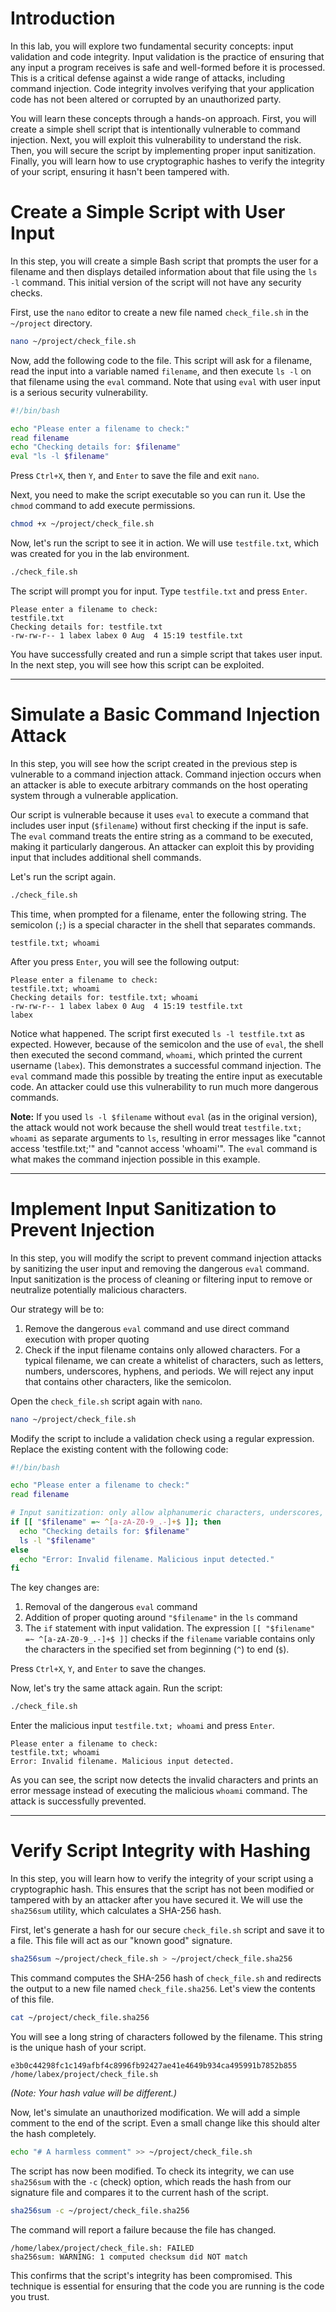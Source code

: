# Introduction

In this lab, you will explore two fundamental security concepts: input validation and code integrity. Input validation is the practice of ensuring that any input a program receives is safe and well-formed before it is processed. This is a critical defense against a wide range of attacks, including command injection. Code integrity involves verifying that your application code has not been altered or corrupted by an unauthorized party.

You will learn these concepts through a hands-on approach. First, you will create a simple shell script that is intentionally vulnerable to command injection. Next, you will exploit this vulnerability to understand the risk. Then, you will secure the script by implementing proper input sanitization. Finally, you will learn how to use cryptographic hashes to verify the integrity of your script, ensuring it hasn't been tampered with.

# Create a Simple Script with User Input

In this step, you will create a simple Bash script that prompts the user for a filename and then displays detailed information about that file using the `ls -l` command. This initial version of the script will not have any security checks.

First, use the `nano` editor to create a new file named `check_file.sh` in the `~/project` directory.

```bash
nano ~/project/check_file.sh
```

Now, add the following code to the file. This script will ask for a filename, read the input into a variable named `filename`, and then execute `ls -l` on that filename using the `eval` command. Note that using `eval` with user input is a serious security vulnerability.

```bash
#!/bin/bash

echo "Please enter a filename to check:"
read filename
echo "Checking details for: $filename"
eval "ls -l $filename"
```

Press `Ctrl+X`, then `Y`, and `Enter` to save the file and exit `nano`.

Next, you need to make the script executable so you can run it. Use the `chmod` command to add execute permissions.

```bash
chmod +x ~/project/check_file.sh
```

Now, let's run the script to see it in action. We will use `testfile.txt`, which was created for you in the lab environment.

```bash
./check_file.sh
```

The script will prompt you for input. Type `testfile.txt` and press `Enter`.

```plaintext
Please enter a filename to check:
testfile.txt
Checking details for: testfile.txt
-rw-rw-r-- 1 labex labex 0 Aug  4 15:19 testfile.txt
```

You have successfully created and run a simple script that takes user input. In the next step, you will see how this script can be exploited.

---
# Simulate a Basic Command Injection Attack

In this step, you will see how the script created in the previous step is vulnerable to a command injection attack. Command injection occurs when an attacker is able to execute arbitrary commands on the host operating system through a vulnerable application.

Our script is vulnerable because it uses `eval` to execute a command that includes user input (`$filename`) without first checking if the input is safe. The `eval` command treats the entire string as a command to be executed, making it particularly dangerous. An attacker can exploit this by providing input that includes additional shell commands.

Let's run the script again.

```bash
./check_file.sh
```

This time, when prompted for a filename, enter the following string. The semicolon (`;`) is a special character in the shell that separates commands.

```plaintext
testfile.txt; whoami
```

After you press `Enter`, you will see the following output:

```plaintext
Please enter a filename to check:
testfile.txt; whoami
Checking details for: testfile.txt; whoami
-rw-rw-r-- 1 labex labex 0 Aug  4 15:19 testfile.txt
labex
```

Notice what happened. The script first executed `ls -l testfile.txt` as expected. However, because of the semicolon and the use of `eval`, the shell then executed the second command, `whoami`, which printed the current username (`labex`). This demonstrates a successful command injection. The `eval` command made this possible by treating the entire input as executable code. An attacker could use this vulnerability to run much more dangerous commands.

**Note:** If you used `ls -l $filename` without `eval` (as in the original version), the attack would not work because the shell would treat `testfile.txt; whoami` as separate arguments to `ls`, resulting in error messages like "cannot access 'testfile.txt;'" and "cannot access 'whoami'". The `eval` command is what makes the command injection possible in this example.

---
# Implement Input Sanitization to Prevent Injection

In this step, you will modify the script to prevent command injection attacks by sanitizing the user input and removing the dangerous `eval` command. Input sanitization is the process of cleaning or filtering input to remove or neutralize potentially malicious characters.

Our strategy will be to:

1. Remove the dangerous `eval` command and use direct command execution with proper quoting
2. Check if the input filename contains only allowed characters. For a typical filename, we can create a whitelist of characters, such as letters, numbers, underscores, hyphens, and periods. We will reject any input that contains other characters, like the semicolon.

Open the `check_file.sh` script again with `nano`.

```bash
nano ~/project/check_file.sh
```

Modify the script to include a validation check using a regular expression. Replace the existing content with the following code:

```bash
#!/bin/bash

echo "Please enter a filename to check:"
read filename

# Input sanitization: only allow alphanumeric characters, underscores, hyphens, and dots.
if [[ "$filename" =~ ^[a-zA-Z0-9_.-]+$ ]]; then
  echo "Checking details for: $filename"
  ls -l "$filename"
else
  echo "Error: Invalid filename. Malicious input detected."
fi
```

The key changes are:

1. Removal of the dangerous `eval` command
2. Addition of proper quoting around `"$filename"` in the `ls` command
3. The `if` statement with input validation. The expression `[[ "$filename" =~ ^[a-zA-Z0-9_.-]+$ ]]` checks if the `filename` variable contains only the characters in the specified set from beginning (`^`) to end (`$`).

Press `Ctrl+X`, `Y`, and `Enter` to save the changes.

Now, let's try the same attack again. Run the script:

```bash
./check_file.sh
```

Enter the malicious input `testfile.txt; whoami` and press `Enter`.

```plaintext
Please enter a filename to check:
testfile.txt; whoami
Error: Invalid filename. Malicious input detected.
```

As you can see, the script now detects the invalid characters and prints an error message instead of executing the malicious `whoami` command. The attack is successfully prevented.

---
# Verify Script Integrity with Hashing

In this step, you will learn how to verify the integrity of your script using a cryptographic hash. This ensures that the script has not been modified or tampered with by an attacker after you have secured it. We will use the `sha256sum` utility, which calculates a SHA-256 hash.

First, let's generate a hash for our secure `check_file.sh` script and save it to a file. This file will act as our "known good" signature.

```bash
sha256sum ~/project/check_file.sh > ~/project/check_file.sha256
```

This command computes the SHA-256 hash of `check_file.sh` and redirects the output to a new file named `check_file.sha256`. Let's view the contents of this file.

```bash
cat ~/project/check_file.sha256
```

You will see a long string of characters followed by the filename. This string is the unique hash of your script.

```plaintext
e3b0c44298fc1c149afbf4c8996fb92427ae41e4649b934ca495991b7852b855  /home/labex/project/check_file.sh
```

_(Note: Your hash value will be different.)_

Now, let's simulate an unauthorized modification. We will add a simple comment to the end of the script. Even a small change like this should alter the hash completely.

```bash
echo "# A harmless comment" >> ~/project/check_file.sh
```

The script has now been modified. To check its integrity, we can use `sha256sum` with the `-c` (check) option, which reads the hash from our signature file and compares it to the current hash of the script.

```bash
sha256sum -c ~/project/check_file.sha256
```

The command will report a failure because the file has changed.

```plaintext
/home/labex/project/check_file.sh: FAILED
sha256sum: WARNING: 1 computed checksum did NOT match
```

This confirms that the script's integrity has been compromised. This technique is essential for ensuring that the code you are running is the code you trust.
